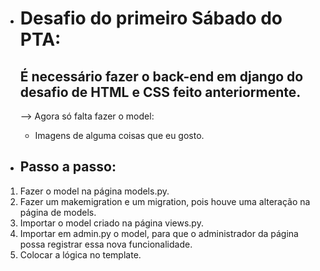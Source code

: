 - # **Desafio do primeiro Sábado do PTA:**
    ## É necessário fazer o back-end em django do desafio de HTML e CSS feito anteriormente.

    --> Agora só falta fazer o model:
    - Imagens de alguma coisas que eu gosto.

- ## **Passo a passo:**
1. Fazer o model na página models.py.
2. Fazer um makemigration e um migration, pois houve uma alteração na página de models.
3. Importar o model criado na página views.py.
4. Importar em admin.py o model, para que o administrador da página possa registrar essa nova funcionalidade.
5. Colocar a lógica no template.